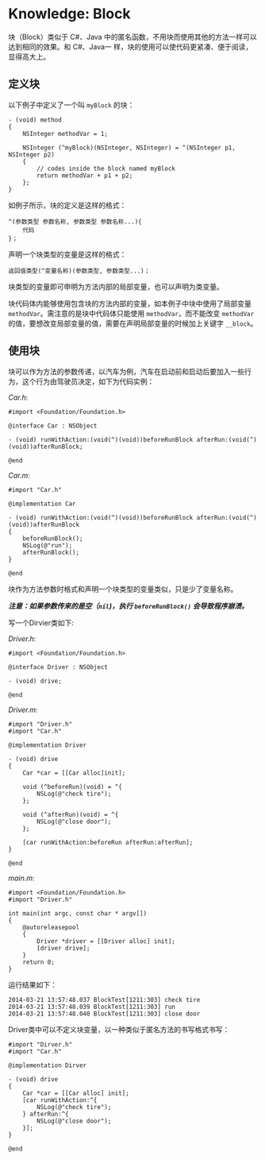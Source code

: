 # Knowledge: Block

块（Block）类似于 C#、Java 中的匿名函数，不用块而使用其他的方法一样可以达到相同的效果。和 C#、Java一 样，块的使用可以使代码更紧凑、便于阅读，显得高大上。


## 定义块

以下例子中定义了一个叫 `myBlock` 的块：

```
- (void) method
{
    NSInteger methodVar = 1;
    
    NSInteger (^myBlock)(NSInteger, NSInteger) = ^(NSInteger p1, NSInteger p2)
    {
        // codes inside the block named myBlock
        return methodVar + p1 + p2;
    };
}
```

如例子所示，块的定义是这样的格式：

```
^(参数类型 参数名称, 参数类型 参数名称...){
    代码
}；
```

声明一个块类型的变量是这样的格式：

```
返回值类型(^变量名称)(参数类型, 参数类型...)；
```

块类型的变量即可申明为方法内部的局部变量，也可以声明为类变量。

块代码体内能够使用包含块的方法内部的变量，如本例子中块中使用了局部变量 `methodVar`。需注意的是块中代码体只能使用 `methodVar`，而不能改变 `methodVar` 的值，要想改变局部变量的值，需要在声明局部变量的时候加上关键字 `__block`。


## 使用块

块可以作为方法的参数传递，以汽车为例，汽车在启动前和启动后要加入一些行为，这个行为由驾驶员决定，如下为代码实例：

_Car.h_:

```
#import <Foundation/Foundation.h>

@interface Car : NSObject

- (void) runWithAction:(void(^)(void))beforeRunBlock afterRun:(void(^)(void))afterRunBlock;

@end
```

_Car.m_:

```
#import "Car.h"

@implementation Car

- (void) runWithAction:(void(^)(void))beforeRunBlock afterRun:(void(^)(void))afterRunBlock
{
    beforeRunBlock();
    NSLog(@"run");
    afterRunBlock();
}

@end
```

块作为方法参数时格式和声明一个块类型的变量类似，只是少了变量名称。

___注意：如果参数传来的是空（`nil`)，执行 `beforeRunBlock()` 会导致程序崩溃。___

写一个Dirvier类如下:

_Driver.h_:

```
#import <Foundation/Foundation.h>

@interface Driver : NSObject

- (void) drive;

@end
```

_Driver.m_:

```
#import "Driver.h"
#import "Car.h"

@implementation Driver

- (void) drive
{
    Car *car = [[Car alloc]init];

    void (^beforeRun)(void) = ^{
        NSLog(@"check tire");
    };

    void (^afterRun)(void) = ^{
        NSLog(@"close door");
    };

    [car runWithAction:beforeRun afterRun:afterRun];
}

@end
```

_main.m_:

```
#import <Foundation/Foundation.h>
#import "Driver.h"

int main(int argc, const char * argv[])
{
    @autoreleasepool
    {
        Driver *driver = [[Driver alloc] init];
        [driver drive];
    }
    return 0;
}
```

运行结果如下：

```
2014-03-21 13:57:48.037 BlockTest[1211:303] check tire 
2014-03-21 13:57:48.039 BlockTest[1211:303] run 
2014-03-21 13:57:48.040 BlockTest[1211:303] close door
```

Driver类中可以不定义块变量，以一种类似于匿名方法的书写格式书写：

```
#import "Dirver.h"
#import "Car.h"

@implementation Dirver

- (void) drive
{
    Car *car = [[Car alloc] init];
    [car runWithAction:^{
        NSLog(@"check tire");
    } afterRun:^{
        NSLog(@"close door");
    }];
}

@end
```


